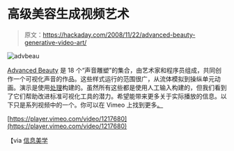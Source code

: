 # 高级美容生成视频艺术

> 原文：<https://hackaday.com/2008/11/22/advanced-beauty-generative-video-art/>

![advbeau](img/d5852e3afd0db242f7a928ac174dbdec.png "advbeau")

[Advanced Beauty](http://advancedbeauty.org/ "Advanced Beauty") 是 18 个“声音雕塑”的集合，由艺术家和程序员组成，共同创作一个可视化声音的作品。这些样式运行的范围很广，从流体模拟到操纵单元动画。演示是使用[处理](http://processing.org/ "Processing 1.0 (BETA)")构建的。虽然所有这些都是使用人工输入构建的，但我们看到了它们帮助改进标准可视化工具的潜力。希望能带来更多关于实际播放的信息。以下只是系列视频中的一个。你可以在 Vimeo 上找到更多[。](http://vimeo.com/tag:advancedbeauty "Videos tagged 'advancedbeauty' on Vimeo")

[https://player.vimeo.com/video/1217680](https://player.vimeo.com/video/1217680)

【via [信息美学](http://infosthetics.com/archives/2008/11/advanced_beauty_audio-reactive_video_sound_sculptures.html "Audio-Reactive Video Sound Sculptures - information aesthetics")